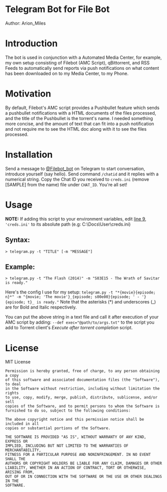 # Telegram Bot for File Bot
Author: Arion_Miles

# Introduction
The bot is used in conjunction with a Automated Media Center, for example, my own setup consisting of Filebot (AMC Script), qBittorrent, and RSS Feeds to automatically send reports via push notifications on what content has been downloaded on to my Media Center, to my Phone.


# Motivation
By default, Filebot's AMC script provides a Pushbullet feature which sends a pushbullet notifications with a HTML documents of the files processed, and the title of the Pushbullet is the torrent's name. I needed something more concise, and the amount of text that can fit into a push notification and not require me to see the HTML doc along with it to see the files processed.

# Installation
Send a message to [@Filebot\_bot](https://t.me/Filebot_bot) on Telegram to start conversation, introduce yourself (say hello). Send command `/chatid` and it replies with a numerical string. Copy the Chat ID you received to `creds.ini` (remove [SAMPLE] from the name) file under `CHAT_ID`. You're all set!

# Usage

**NOTE:** If adding this script to your environment variables, edit [line 9](https://github.com/ArionMiles/Filebot-To-Telegram/blob/master/telegram.py#L9), `'creds.ini'` to its absolute path (e.g: C:\Docs\User\creds.ini)

## Syntax:
`> telegram.py -t "TITLE" [-m "MESSAGE"]`

## Example:
`> telegram.py -t "The Flash (2014)" -m "S03E15 - The Wrath of Savitar is ready."`

Here's the config I use for my setup:
`telegram.py -t "*{movie}{episode; n}*" -m "{movie; 'The movie'}_{episode; s00e00}{episode; ' - '}{episode; t}_ is ready."`
Note that the asterisks (*) and underscores (_) are for Bold and Italic respectively.

You can put the above string in a text file and call it after execution of your AMC script by adding:
`--def exec="@path/to/args.txt"` to the script you add to Torrent client's *Execute after torrent completion* script.

# License
MIT License

```
Permission is hereby granted, free of charge, to any person obtaining a copy
of this software and associated documentation files (the "Software"), to deal
in the Software without restriction, including without limitation the rights
to use, copy, modify, merge, publish, distribute, sublicense, and/or sell
copies of the Software, and to permit persons to whom the Software is
furnished to do so, subject to the following conditions:

The above copyright notice and this permission notice shall be included in all
copies or substantial portions of the Software.

THE SOFTWARE IS PROVIDED "AS IS", WITHOUT WARRANTY OF ANY KIND, EXPRESS OR
IMPLIED, INCLUDING BUT NOT LIMITED TO THE WARRANTIES OF MERCHANTABILITY,
FITNESS FOR A PARTICULAR PURPOSE AND NONINFRINGEMENT. IN NO EVENT SHALL THE
AUTHORS OR COPYRIGHT HOLDERS BE LIABLE FOR ANY CLAIM, DAMAGES OR OTHER
LIABILITY, WHETHER IN AN ACTION OF CONTRACT, TORT OR OTHERWISE, ARISING FROM,
OUT OF OR IN CONNECTION WITH THE SOFTWARE OR THE USE OR OTHER DEALINGS IN THE
SOFTWARE.
```
